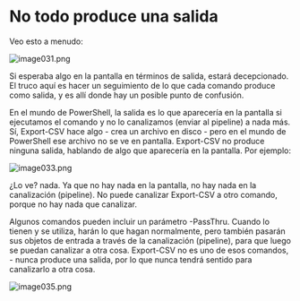 # No todo produce una salida
Veo esto a menudo:

![image031.png](images/image031.png)

Si esperaba algo en la pantalla en términos de salida, estará decepcionado. El truco aquí es hacer un seguimiento de lo que cada comando produce como salida, y es allí donde hay un posible punto de confusión.

En el mundo de PowerShell, la salida es lo que aparecería en la pantalla si ejecutamos el comando y no lo canalizamos (enviar al pipeline) a nada más. Sí, Export-CSV hace algo - crea un archivo en disco - pero en el mundo de PowerShell ese archivo no se ve en pantalla. Export-CSV no produce ninguna salida, hablando de algo que aparecería en la pantalla. Por ejemplo:

![image033.png](images/image033.png)

¿Lo ve? nada. Ya que no hay nada en la pantalla, no hay nada en la canalización (pipeline). No puede canalizar Export-CSV a otro comando, porque no hay nada que canalizar.

Algunos comandos pueden incluir un parámetro -PassThru. Cuando lo tienen y se utiliza, harán lo que hagan normalmente, pero también pasarán sus objetos de entrada a través de la canalización (pipeline), para que luego se puedan canalizar a otra cosa. Export-CSV no es uno de esos comandos, - nunca produce una salida, por lo que nunca tendrá sentido para canalizarlo a otra cosa.

![image035.png](images/image035.png)

